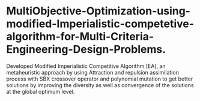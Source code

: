 # MultiObjective-Optimization-using-modified-Imperialistic-competetive-algorithm-for-Multi-Criteria-Engineering-Design-Problems.
Developed Modified Imperialistic Competitive Algorithm [EA], an metaheuristic approach by using Attraction and repulsion assimilation process with SBX crossover operator and polynomial mutation to get better solutions by improving the diversity as well as convergence of the solutions at the global optimum level.
